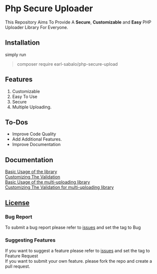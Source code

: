 # Php Secure Uploader
This Repository Aims To Provide A **Secure**, **Customizable** and **Easy** 
PHP Uploader Library For Everyone.

## Installation
simply run 
> composer require earl-sabalo/php-secure-upload


## Features
1. Customizable
2. Easy To Use
3. Secure
4. Multiple Uploading.

## To-Dos
- Improve Code Quality
- Add Additional Features.
- Improve Documentation

## Documentation
[Basic Usage of the library](https://github.com/0xearl/PhpSecureUploader/blob/master/Examples/basic.php)  
[Customizing The Validation](https://github.com/0xearl/PhpSecureUploader/blob/master/Examples/customize.php)  
[Basic Usage of the multi-uploading library](https://github.com/0xearl/PhpSecureUploader/blob/master/Examples/basicMultipleUploading.php)  
[Customizing The Validation for multi-uploading library](https://github.com/0xearl/PhpSecureUploader/blob/master/Examples/customize.php)  

## [License](https://opensource.org/licenses/MIT)

### Bug Report
To submit a bug report please refer to [issues](https://github.com/0xearl/PhpSecureUploader/issues)
and set the tag to Bug

### Suggesting Features
If you want to suggest a feature please refer to [issues](https://github.com/0xearl/PhpSecureUploader/issues)
and set the tag to Feature Request  
If you want to submit your own feature. please fork the repo and create a pull request.